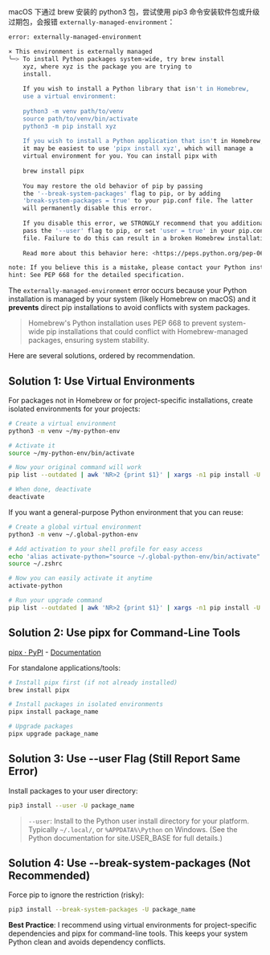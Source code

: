 macOS 下通过 brew 安装的 python3 包，尝试使用 pip3 命令安装软件包或升级过期包，会报错 `externally-managed-environment`：

```bash
error: externally-managed-environment

× This environment is externally managed
╰─> To install Python packages system-wide, try brew install
    xyz, where xyz is the package you are trying to
    install.
    
    If you wish to install a Python library that isn't in Homebrew,
    use a virtual environment:
    
    python3 -m venv path/to/venv
    source path/to/venv/bin/activate
    python3 -m pip install xyz
    
    If you wish to install a Python application that isn't in Homebrew,
    it may be easiest to use 'pipx install xyz', which will manage a
    virtual environment for you. You can install pipx with
    
    brew install pipx
    
    You may restore the old behavior of pip by passing
    the '--break-system-packages' flag to pip, or by adding
    'break-system-packages = true' to your pip.conf file. The latter
    will permanently disable this error.
    
    If you disable this error, we STRONGLY recommend that you additionally
    pass the '--user' flag to pip, or set 'user = true' in your pip.conf
    file. Failure to do this can result in a broken Homebrew installation.
    
    Read more about this behavior here: <https://peps.python.org/pep-0668/>

note: If you believe this is a mistake, please contact your Python installation or OS distribution provider. You can override this, at the risk of breaking your Python installation or OS, by passing --break-system-packages.
hint: See PEP 668 for the detailed specification.
```

The `externally-managed-environment` error occurs because your Python installation is managed by your system (likely Homebrew on macOS) and it **prevents** direct pip installations to avoid conflicts with system packages.

> Homebrew's Python installation uses PEP 668 to prevent system-wide pip installations that could conflict with Homebrew-managed packages, ensuring system stability.

Here are several solutions, ordered by recommendation.

## Solution 1: Use Virtual Environments

For packages not in Homebrew or for project-specific installations, create isolated environments for your projects:

```bash
# Create a virtual environment
python3 -m venv ~/my-python-env

# Activate it
source ~/my-python-env/bin/activate

# Now your original command will work
pip list --outdated | awk 'NR>2 {print $1}' | xargs -n1 pip install -U

# When done, deactivate
deactivate
```

If you want a general-purpose Python environment that you can reuse:

```bash
# Create a global virtual environment
python3 -m venv ~/.global-python-env

# Add activation to your shell profile for easy access
echo 'alias activate-python="source ~/.global-python-env/bin/activate"' >> ~/.zshrc
source ~/.zshrc

# Now you can easily activate it anytime
activate-python

# Run your upgrade command
pip list --outdated | awk 'NR>2 {print $1}' | xargs -n1 pip install -U
```

## Solution 2: Use pipx for Command-Line Tools

[pipx · PyPI](https://pypi.org/project/pipx/) - [Documentation](https://pipx.pypa.io/stable/)

For standalone applications/tools:

```bash
# Install pipx first (if not already installed)
brew install pipx

# Install packages in isolated environments
pipx install package_name

# Upgrade packages
pipx upgrade package_name
```

## Solution 3: Use --user Flag (Still Report Same Error)

Install packages to your user directory:

```bash
pip3 install --user -U package_name
```

> `--user`: Install to the Python user install directory for your platform. Typically `~/.local/`, or `%APPDATA%\Python` on Windows. (See the Python documentation for site.USER_BASE for full details.)

## Solution 4: Use --break-system-packages (Not Recommended)

Force pip to ignore the restriction (risky):

```bash
pip3 install --break-system-packages -U package_name
```

**Best Practice**: I recommend using virtual environments for project-specific dependencies and pipx for command-line tools. This keeps your system Python clean and avoids dependency conflicts.
